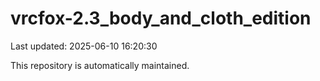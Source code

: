 # vrcfox-2.3_body_and_cloth_edition

Last updated: 2025-06-10 16:20:30

This repository is automatically maintained.

